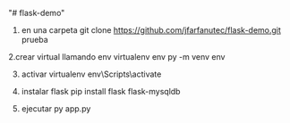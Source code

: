 "# flask-demo" 

1. en una carpeta
git clone https://github.com/jfarfanutec/flask-demo.git prueba

2.crear virtual llamando env
virtualenv env
py -m venv env

3. activar virtualenv
env\Scripts\activate

4. instalar flask
pip install flask flask-mysqldb

5. ejecutar
py app.py
